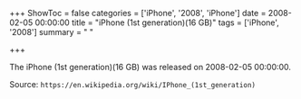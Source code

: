 +++
ShowToc = false
categories = ['iPhone', '2008', 'iPhone']
date = 2008-02-05 00:00:00
title = "iPhone (1st generation)(16 GB)"
tags = ['iPhone', '2008']
summary = " "

+++

The iPhone (1st generation)(16 GB) was released on 2008-02-05 00:00:00.

Source: `https://en.wikipedia.org/wiki/IPhone_(1st_generation)`
